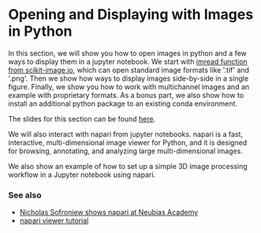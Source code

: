 # Opening and Displaying with Images in Python

In this section, we will show you how to open images in python and a few ways to display them in a jupyter notebook. We start with [imread function from scikit-image.io](https://scikit-image.org/docs/stable/api/skimage.io.html#skimage.io.imread), which can open standard image formats like '.tif' and '.png'. Then we show how ways to display images side-by-side in a single figure. Finally, we show you how to work with multichannel images and an example with proprietary formats. As a bonus part, we also show how to install an additional python package to an existing conda environment.

The slides for this section can be found [here](https://github.com/BiAPoL/Pasteur-NEUBIAS-training-school-on-Bioimage-Analysis/raw/main/docs/30_From_assistant_to_notebooks/30_processing_folders_of_images/optional/Reading%20and%20Visualizing%20Images.pdf).

We will also interact with napari from jupyter notebooks. napari is a fast, interactive, multi-dimensional image viewer for Python, and it is designed for browsing, annotating, and analyzing large multi-dimensional images.

We also show an example of how to set up a simple 3D image processing workflow in a Jupyter notebook using napari.

### See also

* [Nicholas Sofroniew shows napari at Neubias Academy](https://www.youtube.com/watch?v=VgvDSq5aCDQ)
* [napari viewer tutorial](https://napari.org/stable/tutorials/fundamentals/viewer.html)